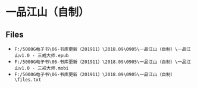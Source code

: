 # 一品江山（自制）

## Files

- `F:/5000G电子书\06-书库更新（201911）\2018.09\0905\一品江山（自制）\一品江山v1.0 - 三戒大师.epub`
- `F:/5000G电子书\06-书库更新（201911）\2018.09\0905\一品江山（自制）\一品江山v1.0 - 三戒大师.mobi`
- `F:/5000G电子书\06-书库更新（201911）\2018.09\0905\一品江山（自制）\files.txt`
